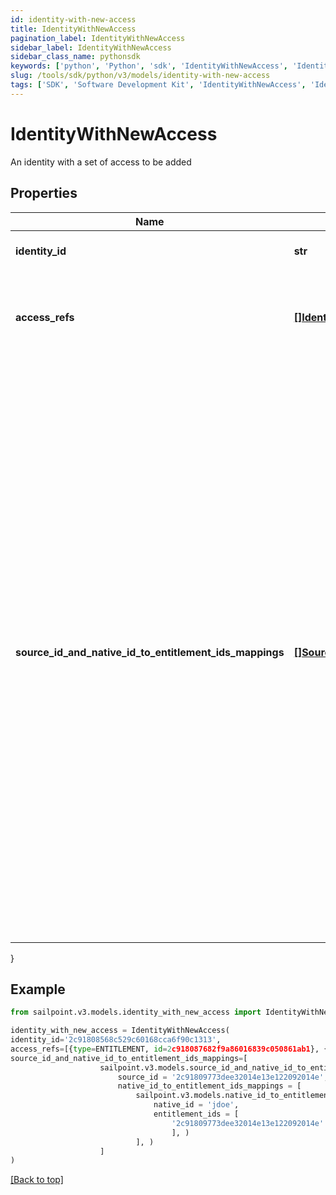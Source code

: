 ```yaml
---
id: identity-with-new-access
title: IdentityWithNewAccess
pagination_label: IdentityWithNewAccess
sidebar_label: IdentityWithNewAccess
sidebar_class_name: pythonsdk
keywords: ['python', 'Python', 'sdk', 'IdentityWithNewAccess', 'IdentityWithNewAccess'] 
slug: /tools/sdk/python/v3/models/identity-with-new-access
tags: ['SDK', 'Software Development Kit', 'IdentityWithNewAccess', 'IdentityWithNewAccess']
---
```


# IdentityWithNewAccess

An identity with a set of access to be added

## Properties

Name | Type | Description | Notes
------------ | ------------- | ------------- | -------------
**identity_id** | **str** | Identity id to be checked. | [required]
**access_refs** | [**[]IdentityWithNewAccessAccessRefsInner**](identity-with-new-access-access-refs-inner) | The list of entitlements to consider for possible violations in a preventive check. | [required]
**source_id_and_native_id_to_entitlement_ids_mappings** | [**[]SourceIdAndNativeIdToEntitlementIdsMapping**](source-id-and-native-id-to-entitlement-ids-mapping) | Mappings between sourceId and nativeId to entitlement IDs for which access is requested. This is only being used for ARM analysis in case of user having multiple accounts on the same source on which entitlement is requested. Optional parameter that helps identify which account the entitlement is requested on. For scenarios where users have a single account on the source and do not provide this field, the available account is chosen. | [optional] 
}

## Example

```python
from sailpoint.v3.models.identity_with_new_access import IdentityWithNewAccess

identity_with_new_access = IdentityWithNewAccess(
identity_id='2c91808568c529c60168cca6f90c1313',
access_refs=[{type=ENTITLEMENT, id=2c918087682f9a86016839c050861ab1}, {type=ENTITLEMENT, id=2c918087682f9a86016839c0509c1ab2}],
source_id_and_native_id_to_entitlement_ids_mappings=[
                    sailpoint.v3.models.source_id_and_native_id_to_entitlement_ids_mapping.SourceIdAndNativeIdToEntitlementIdsMapping(
                        source_id = '2c91809773dee32014e13e122092014e', 
                        native_id_to_entitlement_ids_mappings = [
                            sailpoint.v3.models.native_id_to_entitlement_ids_mapping.NativeIdToEntitlementIdsMapping(
                                native_id = 'jdoe', 
                                entitlement_ids = [
                                    '2c91809773dee32014e13e122092014e'
                                    ], )
                            ], )
                    ]
)

```
[[Back to top]](#) 

